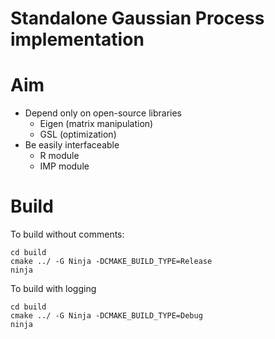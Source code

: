Standalone Gaussian Process implementation
==

Aim
=

- Depend only on open-source libraries
  - Eigen (matrix manipulation)
  - GSL (optimization)
- Be easily interfaceable
  - R module
  - IMP module

Build
=

To build without comments:
```
cd build
cmake ../ -G Ninja -DCMAKE_BUILD_TYPE=Release
ninja
```

To build with logging
```
cd build
cmake ../ -G Ninja -DCMAKE_BUILD_TYPE=Debug
ninja
```

